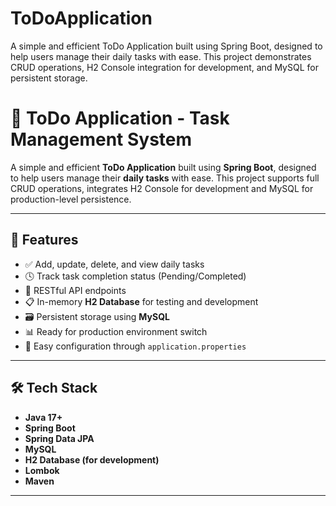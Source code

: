 # ToDoApplication
A simple and efficient ToDo Application built using Spring Boot, designed to help users manage their daily tasks with ease. This project demonstrates CRUD operations, H2 Console integration for development, and MySQL for persistent storage.

# 📝 ToDo Application - Task Management System

A simple and efficient **ToDo Application** built using **Spring Boot**, designed to help users manage their **daily tasks** with ease. This project supports full CRUD operations, integrates H2 Console for development and MySQL for production-level persistence.

---

## 🚀 Features

- ✅ Add, update, delete, and view daily tasks
- 🕓 Track task completion status (Pending/Completed)
- 🧠 RESTful API endpoints
- 📋 In-memory **H2 Database** for testing and development
- 🗃️ Persistent storage using **MySQL**
- 📊 Ready for production environment switch
- 🔐 Easy configuration through `application.properties`

---

## 🛠️ Tech Stack

- **Java 17+**
- **Spring Boot**
- **Spring Data JPA**
- **MySQL**
- **H2 Database (for development)**
- **Lombok**
- **Maven**

---

